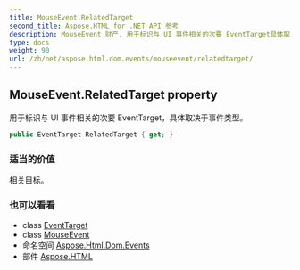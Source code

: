```yaml
---
title: MouseEvent.RelatedTarget
second_title: Aspose.HTML for .NET API 参考
description: MouseEvent 财产. 用于标识与 UI 事件相关的次要 EventTarget具体取决于事件类型
type: docs
weight: 90
url: /zh/net/aspose.html.dom.events/mouseevent/relatedtarget/
---
```

## MouseEvent.RelatedTarget property

用于标识与 UI 事件相关的次要 EventTarget，具体取决于事件类型。

```csharp
public EventTarget RelatedTarget { get; }
```

### 适当的价值

相关目标。

### 也可以看看

* class [EventTarget](../../../aspose.html.dom/eventtarget/)
* class [MouseEvent](../)
* 命名空间 [Aspose.Html.Dom.Events](../../mouseevent/)
* 部件 [Aspose.HTML](../../../)


